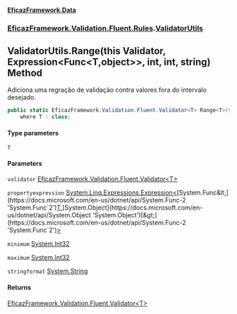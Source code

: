 #### [EficazFramework.Data](EficazFrameworkData.md 'EficazFramework Data')
### [EficazFramework.Validation.Fluent.Rules](EficazFrameworkData.md#EficazFramework.Validation.Fluent.Rules 'EficazFramework.Validation.Fluent.Rules').[ValidatorUtils](EficazFramework.Validation.Fluent.Rules/ValidatorUtils.md 'EficazFramework.Validation.Fluent.Rules.ValidatorUtils')

## ValidatorUtils.Range<T>(this Validator<T>, Expression<Func<T,object>>, int, int, string) Method

Adiciona uma regração de validação contra valores fora do intervalo desejado.

```csharp
public static EficazFramework.Validation.Fluent.Validator<T> Range<T>(this EficazFramework.Validation.Fluent.Validator<T> validator, System.Linq.Expressions.Expression<System.Func<T,object>> propertyexpression, int minimum=int.MinValue, int maximum=int.MaxValue, string stringformat="{0}")
    where T : class;
```
#### Type parameters

<a name='EficazFramework.Validation.Fluent.Rules.ValidatorUtils.Range_T_(thisEficazFramework.Validation.Fluent.Validator_T_,System.Linq.Expressions.Expression_System.Func_T,object__,int,int,string).T'></a>

`T`
#### Parameters

<a name='EficazFramework.Validation.Fluent.Rules.ValidatorUtils.Range_T_(thisEficazFramework.Validation.Fluent.Validator_T_,System.Linq.Expressions.Expression_System.Func_T,object__,int,int,string).validator'></a>

`validator` [EficazFramework.Validation.Fluent.Validator&lt;](EficazFramework.Validation.Fluent/Validator_T_.md 'EficazFramework.Validation.Fluent.Validator<T>')[T](EficazFramework.Validation.Fluent.Rules/ValidatorUtils/Range_T_(thisValidator_T_,Expression_Func_T,object__,int,int,string).md#EficazFramework.Validation.Fluent.Rules.ValidatorUtils.Range_T_(thisEficazFramework.Validation.Fluent.Validator_T_,System.Linq.Expressions.Expression_System.Func_T,object__,int,int,string).T 'EficazFramework.Validation.Fluent.Rules.ValidatorUtils.Range<T>(this EficazFramework.Validation.Fluent.Validator<T>, System.Linq.Expressions.Expression<System.Func<T,object>>, int, int, string).T')[&gt;](EficazFramework.Validation.Fluent/Validator_T_.md 'EficazFramework.Validation.Fluent.Validator<T>')

<a name='EficazFramework.Validation.Fluent.Rules.ValidatorUtils.Range_T_(thisEficazFramework.Validation.Fluent.Validator_T_,System.Linq.Expressions.Expression_System.Func_T,object__,int,int,string).propertyexpression'></a>

`propertyexpression` [System.Linq.Expressions.Expression&lt;](https://docs.microsoft.com/en-us/dotnet/api/System.Linq.Expressions.Expression-1 'System.Linq.Expressions.Expression`1')[System.Func&lt;](https://docs.microsoft.com/en-us/dotnet/api/System.Func-2 'System.Func`2')[T](EficazFramework.Validation.Fluent.Rules/ValidatorUtils/Range_T_(thisValidator_T_,Expression_Func_T,object__,int,int,string).md#EficazFramework.Validation.Fluent.Rules.ValidatorUtils.Range_T_(thisEficazFramework.Validation.Fluent.Validator_T_,System.Linq.Expressions.Expression_System.Func_T,object__,int,int,string).T 'EficazFramework.Validation.Fluent.Rules.ValidatorUtils.Range<T>(this EficazFramework.Validation.Fluent.Validator<T>, System.Linq.Expressions.Expression<System.Func<T,object>>, int, int, string).T')[,](https://docs.microsoft.com/en-us/dotnet/api/System.Func-2 'System.Func`2')[System.Object](https://docs.microsoft.com/en-us/dotnet/api/System.Object 'System.Object')[&gt;](https://docs.microsoft.com/en-us/dotnet/api/System.Func-2 'System.Func`2')[&gt;](https://docs.microsoft.com/en-us/dotnet/api/System.Linq.Expressions.Expression-1 'System.Linq.Expressions.Expression`1')

<a name='EficazFramework.Validation.Fluent.Rules.ValidatorUtils.Range_T_(thisEficazFramework.Validation.Fluent.Validator_T_,System.Linq.Expressions.Expression_System.Func_T,object__,int,int,string).minimum'></a>

`minimum` [System.Int32](https://docs.microsoft.com/en-us/dotnet/api/System.Int32 'System.Int32')

<a name='EficazFramework.Validation.Fluent.Rules.ValidatorUtils.Range_T_(thisEficazFramework.Validation.Fluent.Validator_T_,System.Linq.Expressions.Expression_System.Func_T,object__,int,int,string).maximum'></a>

`maximum` [System.Int32](https://docs.microsoft.com/en-us/dotnet/api/System.Int32 'System.Int32')

<a name='EficazFramework.Validation.Fluent.Rules.ValidatorUtils.Range_T_(thisEficazFramework.Validation.Fluent.Validator_T_,System.Linq.Expressions.Expression_System.Func_T,object__,int,int,string).stringformat'></a>

`stringformat` [System.String](https://docs.microsoft.com/en-us/dotnet/api/System.String 'System.String')

#### Returns
[EficazFramework.Validation.Fluent.Validator&lt;](EficazFramework.Validation.Fluent/Validator_T_.md 'EficazFramework.Validation.Fluent.Validator<T>')[T](EficazFramework.Validation.Fluent.Rules/ValidatorUtils/Range_T_(thisValidator_T_,Expression_Func_T,object__,int,int,string).md#EficazFramework.Validation.Fluent.Rules.ValidatorUtils.Range_T_(thisEficazFramework.Validation.Fluent.Validator_T_,System.Linq.Expressions.Expression_System.Func_T,object__,int,int,string).T 'EficazFramework.Validation.Fluent.Rules.ValidatorUtils.Range<T>(this EficazFramework.Validation.Fluent.Validator<T>, System.Linq.Expressions.Expression<System.Func<T,object>>, int, int, string).T')[&gt;](EficazFramework.Validation.Fluent/Validator_T_.md 'EficazFramework.Validation.Fluent.Validator<T>')